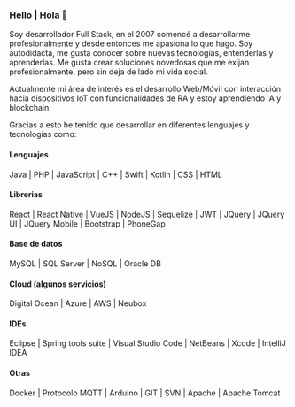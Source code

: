 ### Hello | Hola  👋


Soy desarrollador Full Stack, en el 2007 comencé a desarrollarme profesionalmente y desde entonces me apasiona lo que hago. Soy autodidacta, me gusta conocer sobre nuevas tecnologías, entenderlas y aprenderlas. Me gusta crear soluciones novedosas que me exijan profesionalmente, pero sin deja de lado mi vida social. 

Actualmente mi área de interés es el desarrollo Web/Móvil con interacción hacia dispositivos IoT con funcionalidades de RA y estoy aprendiendo IA y blockchain.

Gracias a esto he tenido que desarrollar en diferentes lenguajes y tecnologías como:


#### Lenguajes

Java | PHP | JavaScript | C++ | Swift | Kotlin | CSS | HTML

#### Librerias

React | React Native | VueJS | NodeJS | Sequelize | JWT | JQuery | JQuery UI | JQuery Mobile | Bootstrap | PhoneGap

#### Base de datos

MySQL | SQL Server | NoSQL | Oracle DB

#### Cloud (algunos servicios)

Digital Ocean | Azure | AWS | Neubox

#### IDEs

Eclipse | Spring tools suite | Visual Studio Code | NetBeans | Xcode | IntelliJ IDEA

#### Otras

Docker | Protocolo MQTT | Arduino | GIT | SVN | Apache | Apache Tomcat

